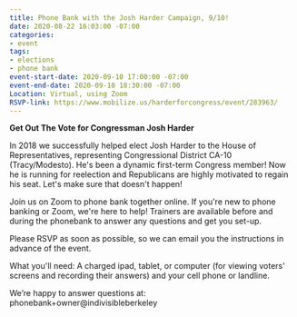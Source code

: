 ```yaml
---
title: Phone Bank with the Josh Harder Campaign, 9/10!
date: 2020-08-22 16:03:00 -07:00
categories:
- event
tags:
- elections
- phone bank
event-start-date: 2020-09-10 17:00:00 -07:00
event-end-date: 2020-09-10 18:30:00 -07:00
Location: Virtual, using Zoom
RSVP-link: https://www.mobilize.us/harderforcongress/event/283963/
---
```


**Get Out The Vote for Congressman Josh Harder**

In 2018 we successfully helped elect Josh Harder to the House of Representatives, representing Congressional District CA-10 (Tracy/Modesto). He's been a dynamic first-term Congress member! Now he is running for reelection and Republicans are highly motivated to regain his seat. Let's make sure that doesn't happen!

Join us on Zoom to phone bank together online. If you're new to phone banking or Zoom, we're here to help! Trainers are available before and during the phonebank to answer any questions and get you set-up.

Please RSVP as soon as possible, so we can email you the instructions in advance of the event.

What you'll need: A charged ipad, tablet, or computer (for viewing voters' screens and recording their answers) and your cell phone or landline.

We’re happy to answer questions at: phonebank\+owner@indivisibleberkeley
